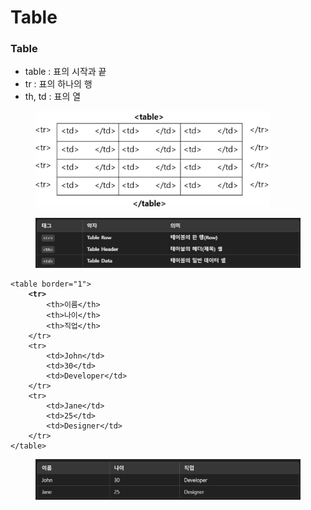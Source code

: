 # Table

### Table

* table : 표의 시작과 끝
* tr : 표의 하나의 행
* th, td : 표의 열

<div align="left"><figure><img src="../../../../../.gitbook/assets/image (3) (1).png" alt="" width="375"><figcaption></figcaption></figure></div>

<div align="left"><figure><img src="../../../../../.gitbook/assets/image (4).png" alt="" width="563"><figcaption></figcaption></figure></div>

<pre class="language-html"><code class="lang-html">&#x3C;table border="1">
<strong>    &#x3C;tr> 
</strong>        &#x3C;th>이름&#x3C;/th>
        &#x3C;th>나이&#x3C;/th>
        &#x3C;th>직업&#x3C;/th>
    &#x3C;/tr>
    &#x3C;tr>
        &#x3C;td>John&#x3C;/td>
        &#x3C;td>30&#x3C;/td>
        &#x3C;td>Developer&#x3C;/td>
    &#x3C;/tr>
    &#x3C;tr>
        &#x3C;td>Jane&#x3C;/td>
        &#x3C;td>25&#x3C;/td>
        &#x3C;td>Designer&#x3C;/td>
    &#x3C;/tr>
&#x3C;/table>
</code></pre>

<div align="left"><figure><img src="../../../../../.gitbook/assets/image (5).png" alt="" width="563"><figcaption></figcaption></figure></div>











